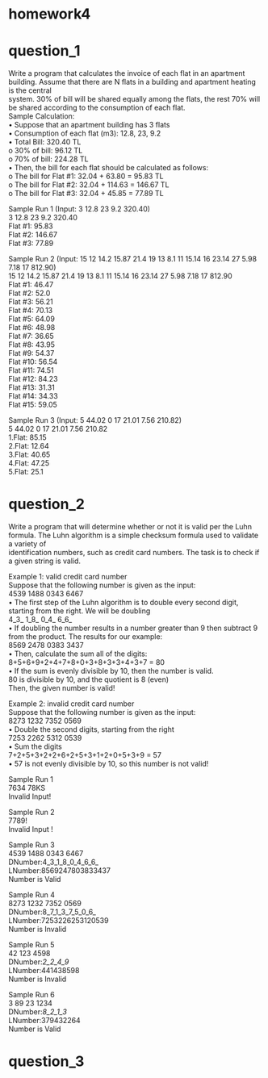 # homework4

# question_1

Write a program that calculates the invoice of each flat in an apartment building. Assume that there are N flats in a building and apartment heating is the central       
system. 30% of bill will be shared equally among the flats, the rest 70% will be shared according to the consumption of each flat.      
Sample Calculation:     
• Suppose that an apartment building has 3 flats      
• Consumption of each flat (m3): 12.8, 23, 9.2      
• Total Bill: 320.40 TL     
o 30% of bill: 96.12 TL     
o 70% of bill: 224.28 TL      
• Then, the bill for each flat should be calculated as follows:       
o The bill for Flat #1: 32.04 + 63.80 = 95.83 TL      
o The bill for Flat #2: 32.04 + 114.63 = 146.67 TL      
o The bill for Flat #3: 32.04 + 45.85 = 77.89 TL      

Sample Run 1 (Input: 3 12.8 23 9.2 320.40)        
3 12.8 23 9.2 320.40      
Flat #1: 95.83      
Flat #2: 146.67     
Flat #3: 77.89      

Sample Run 2 (Input: 15 12 14.2 15.87 21.4 19 13 8.1 11 15.14 16 23.14 27 5.98 7.18 17 812.90)        
15 12 14.2 15.87 21.4 19 13 8.1 11 15.14 16 23.14 27 5.98 7.18 17 812.90      
Flat #1: 46.47      
Flat #2: 52.0     
Flat #3: 56.21      
Flat #4: 70.13      
Flat #5: 64.09      
Flat #6: 48.98      
Flat #7: 36.65      
Flat #8: 43.95      
Flat #9: 54.37      
Flat #10: 56.54     
Flat #11: 74.51     
Flat #12: 84.23     
Flat #13: 31.31       
Flat #14: 34.33     
Flat #15: 59.05         

Sample Run 3 (Input: 5 44.02 0 17 21.01 7.56 210.82)      
5 44.02 0 17 21.01 7.56 210.82      
1.Flat: 85.15     
2.Flat: 12.64     
3.Flat: 40.65     
4.Flat: 47.25     
5.Flat: 25.1      

# question_2

Write a program that will determine whether or not it is valid per the Luhn formula. The Luhn algorithm is a simple checksum formula used to validate a variety of    
identification numbers, such as credit card numbers. The task is to check if a given string is valid.   

Example 1: valid credit card number       
Suppose that the following number is given as the input:      
4539 1488 0343 6467       
• The first step of the Luhn algorithm is to double every second digit, starting from the right. We will be doubling      
4_3_ 1_8_ 0_4_ 6_6_       
• If doubling the number results in a number greater than 9 then subtract 9 from the product. The results for our example:    
8569 2478 0383 3437     
• Then, calculate the sum all of the digits:      
8+5+6+9+2+4+7+8+0+3+8+3+3+4+3+7 = 80      
• If the sum is evenly divisible by 10, then the number is valid.     
80 is divisible by 10, and the quotient is 8 (even)     
Then, the given number is valid!      

Example 2: invalid credit card number     
Suppose that the following number is given as the input:        
8273 1232 7352 0569     
• Double the second digits, starting from the right       
7253 2262 5312 0539       
• Sum the digits      
7+2+5+3+2+2+6+2+5+3+1+2+0+5+3+9 = 57      
• 57 is not evenly divisible by 10, so this number is not valid!        

Sample Run 1      
7634 78KS     
Invalid Input!      

Sample Run 2      
7789!           
Invalid Input !         

Sample Run 3      
4539 1488 0343 6467     
DNumber:4_3_1_8_0_4_6_6_      
LNumber:8569247803833437      
Number is Valid     

Sample Run 4      
8273 1232 7352 0569     
DNumber:8_7_1_3_7_5_0_6_      
LNumber:7253226253120539      
Number is Invalid     

Sample Run 5      
42 123 4598       
DNumber:_2_2_4_9_     
LNumber:441438598   
Number is Invalid       

Sample Run 6      
3 89 23 1234      
DNumber:_8_2_1_3_     
LNumber:379432264   
Number is Valid     

# question_3


